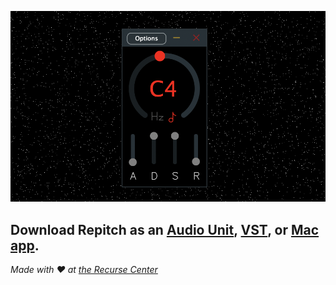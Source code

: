 ![](screenshot.png)

## Download Repitch as an [Audio Unit](https://github.com/maxwellpollack/repitch/releases/latest/download/repitch.component.zip), [VST](https://github.com/maxwellpollack/repitch/releases/latest/download/repitch.vst3.zip), or [Mac app](https://github.com/maxwellpollack/repitch/releases/latest/download/Repitch.app.zip).

*Made with ❤️ at [the Recurse Center](https://www.recurse.com)*
